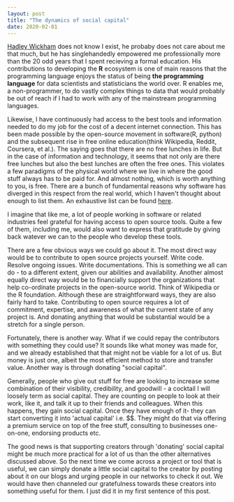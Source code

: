 ```yaml
---
layout: post
title: "The dynamics of social capital"
date: 2020-02-01
---
```


[Hadley Wickham](http://hadley.nz/) does not know I exist, he probaby does not care about me that much, but he has singlehandedly empowered me professionally more than the 20 odd years that I spent recieving a formal education. His contributions to developing the **R** ecosystem is one of main reasons that the programming language enjoys the status of being **the programming language** for data scientists and statisticians the world over. R enables me, a non-programmer, to do vastly complex things to data that would probably be out of reach if I had to work with any of the mainstream programming languages.

Likewise, I have continuously had access to the best tools and information needed to do my job for the cost of a decent internet connection. This has been made possible by the open-source movement in software(R, python) and the subsequent rise in free online education(think Wikipedia, Reddit, Coursera, et al.). The saying goes that there are no free lunches in life. But in the case of information and technology, it seems that not only are there free lunches but also the best lunches are often the free ones.
This violates a few paradigms of the physical world where we live in where the good stuff always has to be paid for. And almost nothing, which is worth anything to you, is free. There are a bunch of fundamental reasons why software has diverged in this respect from the real world, which I haven't thought about enough to list them. An exhaustive list can be found [here](http://www.linfo.org/open_source_development_incentives.html). 

I imagine that like me, a lot of people working in software or related industries feel grateful for having access to open source tools. Quite a few of them, including me, would also want to express that gratitude by giving back watever we can to the people who develop these tools. 

There are a few obvious ways we could go about it. The most direct way would be to contribute to open source projects yourself. Write code. Resolve ongoing issues. Write documentations. This is something we all can do - to a different extent, given our abilities and availability. Another almost equally direct way would be to financially support the organizations that help co-ordinate projects in the open-source world. Think of Wikipedia or the R foundation. 
Although these are straightforward ways, they are also fairly hard to take. Contributing to open source requires a lot of commitment, expertise, and awareness of what the current state of any project is. And donating anything that would be substantial would be a stretch for a single person.

Fortunately, there is another way. What if we could repay the contributors with something they could use? It sounds like what money was made for, and we already established that that might not be viable for a lot of us. But money is just one, albeit the most efficient method to store and transfer value. Another way is through donating "social capital". 

Generally, people who give out stuff for free are looking to increase some combination of their visibility, credibility, and goodwill - a cocktail I will loosely term as social capital. They are counting on people to look at their work, like it, and talk it up to their friends and colleagues. When this happens, they gain social capital. Once they have enough of it- they can start converting it into 'actual capital' i.e. $$. They might do that via offering a premium service on top of the free stuff, consulting to businesses one-on-one, endorsing products etc. 

The good news is that supporting creators through 'donating' social capital might be much more practical for a lot of us than the other alternatives discussed above. So the next time we come across a project or tool that is useful, we can simply donate a little social capital to the creator by posting about it on our blogs and urging people in our networks to check it out. We would have then channeled our gratefulness towards these creators into something useful for them. I just did it in my first sentence of this post.
